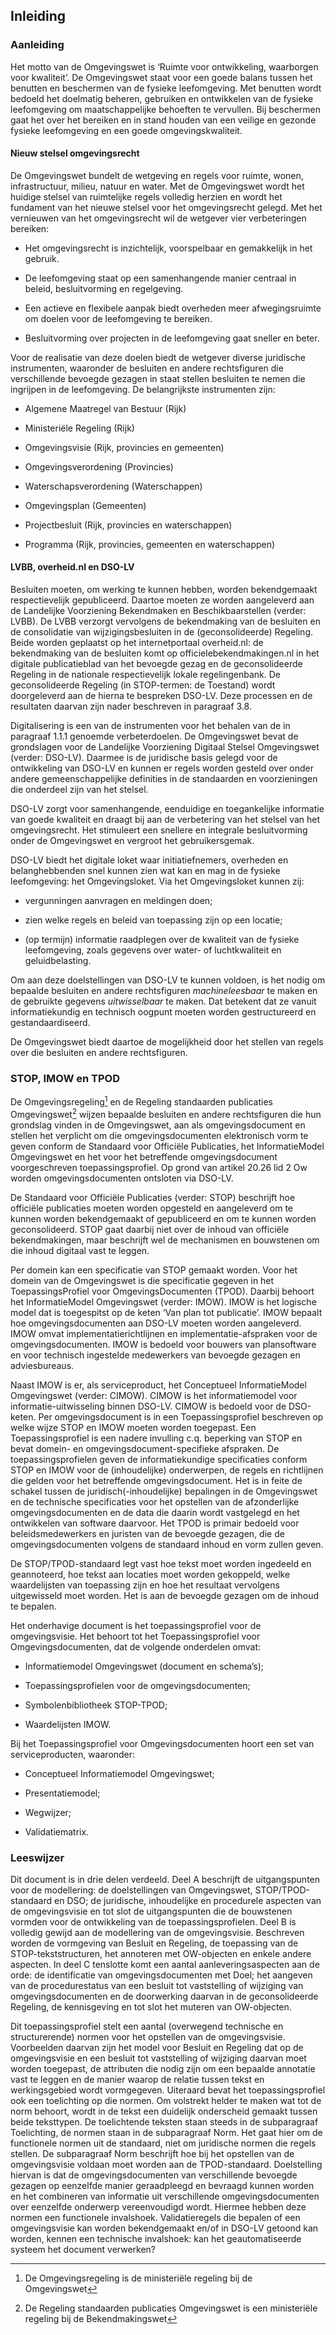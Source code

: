 ## Inleiding

### Aanleiding

Het motto van de Omgevingswet is ‘Ruimte voor ontwikkeling, waarborgen voor
kwaliteit’. De Omgevingswet staat voor een goede balans tussen het benutten en
beschermen van de fysieke leefomgeving. Met benutten wordt bedoeld het doelmatig
beheren, gebruiken en ontwikkelen van de fysieke leefomgeving om
maatschappelijke behoeften te vervullen. Bij beschermen gaat het over het
bereiken en in stand houden van een veilige en gezonde fysieke leefomgeving en
een goede omgevingskwaliteit.

#### Nieuw stelsel omgevingsrecht

De Omgevingswet bundelt de wetgeving en regels voor ruimte, wonen,
infrastructuur, milieu, natuur en water. Met de Omgevingswet wordt het huidige
stelsel van ruimtelijke regels volledig herzien en wordt het fundament van het
nieuwe stelsel voor het omgevingsrecht gelegd. Met het vernieuwen van het
omgevingsrecht wil de wetgever vier verbeteringen bereiken:

-   Het omgevingsrecht is inzichtelijk, voorspelbaar en gemakkelijk in het
    gebruik.

-   De leefomgeving staat op een samenhangende manier centraal in beleid,
    besluitvorming en regelgeving.

-   Een actieve en flexibele aanpak biedt overheden meer afwegingsruimte om
    doelen voor de leefomgeving te bereiken.

-   Besluitvorming over projecten in de leefomgeving gaat sneller en beter.

Voor de realisatie van deze doelen biedt de wetgever diverse juridische
instrumenten, waaronder de besluiten en andere rechtsfiguren die verschillende
bevoegde gezagen in staat stellen besluiten te nemen die ingrijpen in de
leefomgeving. De belangrijkste instrumenten zijn:

-   Algemene Maatregel van Bestuur (Rijk)

-   Ministeriële Regeling (Rijk)

-   Omgevingsvisie (Rijk, provincies en gemeenten)

-   Omgevingsverordening (Provincies)

-   Waterschapsverordening (Waterschappen)

-   Omgevingsplan (Gemeenten)

-   Projectbesluit (Rijk, provincies en waterschappen)

-   Programma (Rijk, provincies, gemeenten en waterschappen)

#### LVBB, overheid.nl en DSO-LV

Besluiten moeten, om werking te kunnen hebben, worden bekendgemaakt
respectievelijk gepubliceerd. Daartoe moeten ze worden aangeleverd aan de
Landelijke Voorziening Bekendmaken en Beschikbaarstellen (verder: LVBB). De LVBB
verzorgt vervolgens de bekendmaking van de besluiten en de consolidatie van
wijzigingsbesluiten in de (geconsolideerde) Regeling. Beide worden geplaatst op
het internetportaal overheid.nl: de bekendmaking van de besluiten komt op
officielebekendmakingen.nl in het digitale publicatieblad van het bevoegde gezag
en de geconsolideerde Regeling in de nationale respectievelijk lokale
regelingenbank. De geconsolideerde Regeling (in STOP-termen: de Toestand) wordt
doorgeleverd aan de hierna te bespreken DSO-LV. Deze processen en de resultaten
daarvan zijn nader beschreven in paragraaf 3.8.

Digitalisering is een van de instrumenten voor het behalen van de in paragraaf
1.1.1 genoemde verbeterdoelen. De Omgevingswet bevat de grondslagen voor de
Landelijke Voorziening Digitaal Stelsel Omgevingswet (verder: DSO-LV). Daarmee
is de juridische basis gelegd voor de ontwikkeling van DSO-LV en kunnen er
regels worden gesteld over onder andere gemeenschappelijke definities in de
standaarden en voorzieningen die onderdeel zijn van het stelsel.

DSO-LV zorgt voor samenhangende, eenduidige en toegankelijke informatie van
goede kwaliteit en draagt bij aan de verbetering van het stelsel van het
omgevingsrecht. Het stimuleert een snellere en integrale besluitvorming onder de
Omgevingswet en vergroot het gebruikersgemak.

DSO-LV biedt het digitale loket waar initiatiefnemers, overheden en
belanghebbenden snel kunnen zien wat kan en mag in de fysieke leefomgeving: het
Omgevingsloket. Via het Omgevingsloket kunnen zij:

-   vergunningen aanvragen en meldingen doen;

-   zien welke regels en beleid van toepassing zijn op een locatie;

-   (op termijn) informatie raadplegen over de kwaliteit van de fysieke
    leefomgeving, zoals gegevens over water- of luchtkwaliteit en
    geluidbelasting.

Om aan deze doelstellingen van DSO-LV te kunnen voldoen, is het nodig om
bepaalde besluiten en andere rechtsfiguren *machineleesbaar* te maken en de
gebruikte gegevens *uitwisselbaar* te maken. Dat betekent dat ze vanuit
informatiekundig en technisch oogpunt moeten worden gestructureerd en
gestandaardiseerd.

De Omgevingswet biedt daartoe de mogelijkheid door het stellen van regels over
die besluiten en andere rechtsfiguren.

### STOP, IMOW en TPOD

De Omgevingsregeling[^1] en de Regeling standaarden publicaties Omgevingswet[^2]
wijzen bepaalde besluiten en andere rechtsfiguren die hun grondslag vinden in de
Omgevingswet, aan als omgevingsdocument en stellen het verplicht om die
omgevingsdocumenten elektronisch vorm te geven conform de Standaard voor
Officiële Publicaties, het InformatieModel Omgevingswet en het voor het
betreffende omgevingsdocument voorgeschreven toepassingsprofiel. Op grond van
artikel 20.26 lid 2 Ow worden omgevingsdocumenten ontsloten via DSO-LV.

[^1]: De Omgevingsregeling is de ministeriële regeling bij de Omgevingswet

[^2]: De Regeling standaarden publicaties Omgevingswet is een ministeriële
regeling bij de Bekendmakingswet

De Standaard voor Officiële Publicaties (verder: STOP) beschrijft hoe officiële
publicaties moeten worden opgesteld en aangeleverd om te kunnen worden
bekendgemaakt of gepubliceerd en om te kunnen worden geconsolideerd. STOP gaat
daarbij niet over de inhoud van officiële bekendmakingen, maar beschrijft wel de
mechanismen en bouwstenen om die inhoud digitaal vast te leggen.

Per domein kan een specificatie van STOP gemaakt worden. Voor het domein van de
Omgevingswet is die specificatie gegeven in het ToepassingsProfiel voor
OmgevingsDocumenten (TPOD). Daarbij behoort het InformatieModel Omgevingswet
(verder: IMOW). IMOW is het logische model dat is toegespitst op de keten ‘Van
plan tot publicatie’. IMOW bepaalt hoe omgevingsdocumenten aan DSO-LV moeten
worden aangeleverd. IMOW omvat implementatierichtlijnen en
implementatie-afspraken voor de omgevingsdocumenten. IMOW is bedoeld voor
bouwers van plansoftware en voor technisch ingestelde medewerkers van bevoegde
gezagen en adviesbureaus.

Naast IMOW is er, als serviceproduct, het Conceptueel InformatieModel
Omgevingswet (verder: CIMOW). CIMOW is het informatiemodel voor
informatie-uitwisseling binnen DSO-LV. CIMOW is bedoeld voor de DSO-keten. Per
omgevingsdocument is in een Toepassingsprofiel beschreven op welke wijze STOP en
IMOW moeten worden toegepast. Een Toepassingsprofiel is een nadere invulling
c.q. beperking van STOP en bevat domein- en omgevingsdocument-specifieke
afspraken. De toepassingsprofielen geven de informatiekundige specificaties
conform STOP en IMOW voor de (inhoudelijke) onderwerpen, de regels en
richtlijnen die gelden voor het betreffende omgevingsdocument. Het is in feite
de schakel tussen de juridisch(-inhoudelijke) bepalingen in de Omgevingswet en
de technische specificaties voor het opstellen van de afzonderlijke
omgevingsdocumenten en de data die daarin wordt vastgelegd en het ontwikkelen
van software daarvoor. Het TPOD is primair bedoeld voor beleidsmedewerkers en
juristen van de bevoegde gezagen, die de omgevingsdocumenten volgens de
standaard inhoud en vorm zullen geven.

De STOP/TPOD-standaard legt vast hoe tekst moet worden ingedeeld en geannoteerd,
hoe tekst aan locaties moet worden gekoppeld, welke waardelijsten van toepassing
zijn en hoe het resultaat vervolgens uitgewisseld moet worden. Het is aan de
bevoegde gezagen om de inhoud te bepalen.

Het onderhavige document is het toepassingsprofiel voor de omgevingsvisie. Het
behoort tot het Toepassingsprofiel voor Omgevingsdocumenten, dat de volgende
onderdelen omvat:

-   Informatiemodel Omgevingswet (document en schema’s);

-   Toepassingsprofielen voor de omgevingsdocumenten;

-   Symbolenbibliotheek STOP-TPOD;

-   Waardelijsten IMOW.

Bij het Toepassingsprofiel voor Omgevingsdocumenten hoort een set van
serviceproducten, waaronder:

-   Conceptueel Informatiemodel Omgevingswet;

-   Presentatiemodel;

-   Wegwijzer;

-   Validatiematrix.

### Leeswijzer

Dit document is in drie delen verdeeld. Deel A beschrijft de uitgangspunten voor
de modellering: de doelstellingen van Omgevingswet, STOP/TPOD-standaard en DSO;
de juridische, inhoudelijke en procedurele aspecten van de omgevingsvisie en tot
slot de uitgangspunten die de bouwstenen vormden voor de ontwikkeling van de
toepassingsprofielen. Deel B is volledig gewijd aan de modellering van de
omgevingsvisie. Beschreven worden de vormgeving van Besluit en Regeling, de
toepassing van de STOP-tekststructuren, het annoteren met OW-objecten en enkele
andere aspecten. In deel C tenslotte komt een aantal aanleveringsaspecten aan de
orde: de identificatie van omgevingsdocumenten met Doel; het aangeven van de
procedurestatus van een besluit tot vaststelling of wijziging van
omgevingsdocumenten en de doorwerking daarvan in de geconsolideerde Regeling, de
kennisgeving en tot slot het muteren van OW-objecten.

Dit toepassingsprofiel stelt een aantal (overwegend technische en
structurerende) normen voor het opstellen van de omgevingsvisie. Voorbeelden
daarvan zijn het model voor Besluit en Regeling dat op de omgevingsvisie en een
besluit tot vaststelling of wijziging daarvan moet worden toegepast, de
attributen die nodig zijn om een bepaalde annotatie vast te leggen en de manier
waarop de relatie tussen tekst en werkingsgebied wordt vormgegeven. Uiteraard
bevat het toepassingsprofiel ook een toelichting op die normen. Om volstrekt
helder te maken wat tot de norm behoort, wordt in de tekst een duidelijk
onderscheid gemaakt tussen beide teksttypen. De toelichtende teksten staan
steeds in de subparagraaf Toelichting, de normen staan in de subparagraaf Norm.
Het gaat hier om de functionele normen uit de standaard, niet om juridische
normen die regels stellen. De subparagraaf Norm beschrijft hoe bij het opstellen
van de omgevingsvisie voldaan moet worden aan de TPOD-standaard. Doelstelling
hiervan is dat de omgevingsdocumenten van verschillende bevoegde gezagen op
eenzelfde manier geraadpleegd en bevraagd kunnen worden en het combineren van
informatie uit verschillende omgevingsdocumenten over eenzelfde onderwerp
vereenvoudigd wordt. Hiermee hebben deze normen een functionele invalshoek.
Validatieregels die bepalen of een omgevingsvisie kan worden bekendgemaakt en/of
in DSO-LV getoond kan worden, kennen een technische invalshoek: kan het
geautomatiseerde systeem het document verwerken?
